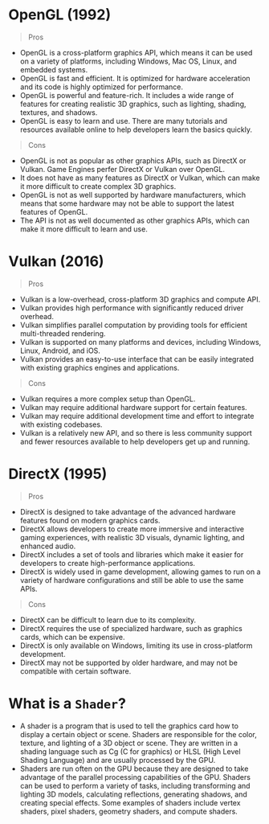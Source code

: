 # OpenGL (1992)
> Pros
- OpenGL is a cross-platform graphics API, which means it can be used on a variety of platforms, including Windows, Mac OS, Linux, and embedded systems.
- OpenGL is fast and efficient. It is optimized for hardware acceleration and its code is highly optimized for performance.
- OpenGL is powerful and feature-rich. It includes a wide range of features for creating realistic 3D graphics, such as lighting, shading, textures, and shadows.
- OpenGL is easy to learn and use. There are many tutorials and resources available online to help developers learn the basics quickly.
> Cons
- OpenGL is not as popular as other graphics APIs, such as DirectX or Vulkan. Game Engines perfer DirectX or Vulkan over OpenGL.
- It does not have as many features as DirectX or Vulkan, which can make it more difficult to create complex 3D graphics.
- OpenGL is not as well supported by hardware manufacturers, which means that some hardware may not be able to support the latest features of OpenGL.
- The API is not as well documented as other graphics APIs, which can make it more difficult to learn and use.

# Vulkan (2016)
> Pros
- Vulkan is a low-overhead, cross-platform 3D graphics and compute API.
- Vulkan provides high performance with significantly reduced driver overhead.
- Vulkan simplifies parallel computation by providing tools for efficient multi-threaded rendering.
- Vulkan is supported on many platforms and devices, including Windows, Linux, Android, and iOS.
- Vulkan provides an easy-to-use interface that can be easily integrated with existing graphics engines and applications.
> Cons
- Vulkan requires a more complex setup than OpenGL.
- Vulkan may require additional hardware support for certain features.
- Vulkan may require additional development time and effort to integrate with existing codebases.
- Vulkan is a relatively new API, and so there is less community support and fewer resources available to help developers get up and running.


# DirectX (1995)
> Pros
- DirectX is designed to take advantage of the advanced hardware features found on modern graphics cards.
- DirectX allows developers to create more immersive and interactive gaming experiences, with realistic 3D visuals, dynamic lighting, and enhanced audio.
- DirectX includes a set of tools and libraries which make it easier for developers to create high-performance applications.
- DirectX is widely used in game development, allowing games to run on a variety of hardware configurations and still be able to use the same APIs.
> Cons
- DirectX can be difficult to learn due to its complexity.
- DirectX requires the use of specialized hardware, such as graphics cards, which can be expensive.
- DirectX is only available on Windows, limiting its use in cross-platform development.
- DirectX may not be supported by older hardware, and may not be compatible with certain software.




# What is a ``Shader``?
- A shader is a program that is used to tell the graphics card how to display a certain object or scene. Shaders are responsible for the color, texture, and lighting of a 3D object or scene. They are written in a shading language such as Cg (C for graphics) or HLSL (High Level Shading Language) and are usually processed by the GPU.
- Shaders are run often on the GPU because they are designed to take advantage of the parallel processing capabilities of the GPU. Shaders can be used to perform a variety of tasks, including transforming and lighting 3D models, calculating reflections, generating shadows, and creating special effects. Some examples of shaders include vertex shaders, pixel shaders, geometry shaders, and compute shaders.
